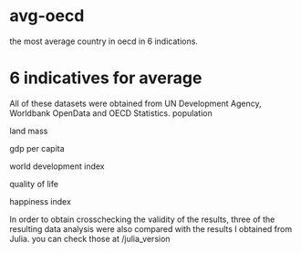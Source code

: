 # avg-oecd
the most average country in oecd in 6 indications.
# 6 indicatives for average 

All of these datasets were obtained from UN Development Agency, Worldbank OpenData and OECD Statistics. 
population

land mass

gdp per capita

world development index

quality of life

happiness index

In order to obtain crosschecking the validity of the results, three of the resulting data analysis were also compared with the results I obtained from Julia. you can check those at /julia_version